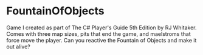 # FountainOfObjects

Game I created as part of The C# Player's Guide 5th Edition by RJ Whitaker.
Comes with three map sizes, pits that end the game, and maelstroms that force move the player.
Can you reactive the Fountain of Objects and make it out alive?
